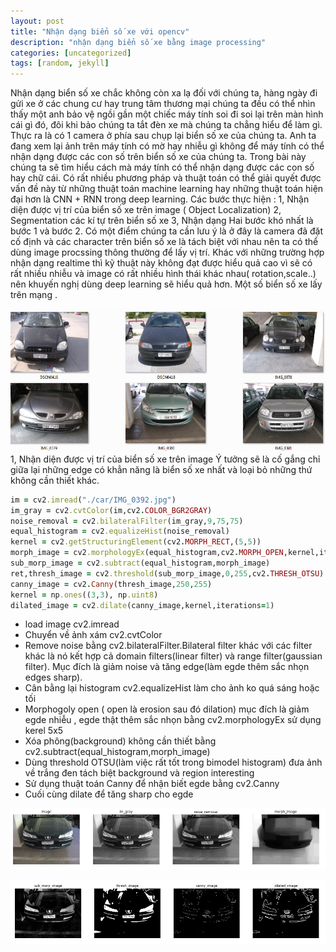 ```yaml
---
layout: post
title: "Nhận dạng biển số xe với opencv"
description: "nhận dạng biển số xe bằng image processing"
categories: [uncategorized]
tags: [random, jekyll]
---
```

Nhận dạng biển số xe chắc không còn xa lạ đối với chúng ta, hàng ngày đi gửi xe ở các chung cư hay trung tâm thương mại chúng ta đều có thể nhìn thấy một anh bảo vệ ngồi gần một chiếc máy tính soi đi soi lại trên màn hình cái gì đó, đôi khi bảo chúng ta tắt đèn xe mà chúng ta chẳng hiểu để làm gì. Thực ra là có 1 camera ở phía sau chụp lại biển số xe của chúng ta. Anh ta đang xem lại ảnh trên máy tính có mờ hay nhiễu gì không để máy tính có thể nhận dạng được các con số trên biển số xe của chúng ta. Trong bài này chúng ta sẽ tìm hiểu cách mà máy tính có thể nhận dạng được các con số hay chữ cái. Có rất nhiều phương pháp và thuật toán có thể giải quyết được vấn đề này từ những thuật toán machine learning hay những thuật toán hiện đại hơn là CNN + RNN trong deep learning.
Các bước thực hiện :
1, Nhận diện được vị trí của biển số xe trên image ( Object Localization)
2, Segmentation các kí tự trên biển số xe
3, Nhận dạng
Hai bước khó nhất là bước 1 và bước 2. Có một điểm chúng ta cần lưu ý là ở đây là camera đã đặt cố định và các character trên biển số xe
là tách biệt với nhau nên ta có thể dùng image procssing thông thường để lấy vị trí. Khác với những trường hợp nhận dạng realtime thì kỹ
thuật này không đạt được hiểu quả cao vì sẽ có rất nhiều nhiễu và image có rất nhiều hình thái khác nhau( rotation,scale..) nên khuyến nghị dùng deep learning sẽ hiểu quả hơn.
Một số biển số xe lấy trên mạng .


![car](/assets/images/image1.jpg)
1, Nhận diện được vị trí của biển số xe trên image
Ý tưởng sẽ là cố gắng chỉ giữa lại những edge có khẳn năng là biển số xe nhất và loại bỏ những thứ không cần thiết khác.
~~~ ruby
im = cv2.imread("./car/IMG_0392.jpg")
im_gray = cv2.cvtColor(im,cv2.COLOR_BGR2GRAY)
noise_removal = cv2.bilateralFilter(im_gray,9,75,75)
equal_histogram = cv2.equalizeHist(noise_removal)
kernel = cv2.getStructuringElement(cv2.MORPH_RECT,(5,5))
morph_image = cv2.morphologyEx(equal_histogram,cv2.MORPH_OPEN,kernel,iterations=20)
sub_morp_image = cv2.subtract(equal_histogram,morph_image)
ret,thresh_image = cv2.threshold(sub_morp_image,0,255,cv2.THRESH_OTSU)
canny_image = cv2.Canny(thresh_image,250,255)
kernel = np.ones((3,3), np.uint8)
dilated_image = cv2.dilate(canny_image,kernel,iterations=1)
~~~
* load image cv2.imread
* Chuyển về ảnh xám cv2.cvtColor
* Remove noise bằng cv2.bilateralFilter.Bilateral filter khác với các filter khác là nó kết hợp cả domain filters(linear filter) và
 range filter(gaussian filter). Mục đích là giảm noise và tăng edge(làm egde thêm sắc nhọn edges sharp).
 * Cân bằng lại histogram cv2.equalizeHist làm cho ảnh ko quá sáng hoặc tối 
 * Morphogoly open ( open là erosion sau đó dilation) mục đích là giảm egde nhiễu , egde thật thêm sắc nhọn bằng cv2.morphologyEx sử dụng kerel 5x5
 * Xóa phông(background) không cần thiết bằng cv2.subtract(equal_histogram,morph_image)
 * Dùng threshold OTSU(làm việc rất tốt trong bimodel histogram) đưa ảnh về trắng đen tách biệt background và region interesting
 * Sử dụng thuật toán Canny để nhận biết egde bằng cv2.Canny
 * Cuối cùng dilate để tăng sharp cho egde
 
 ![car1](/assets/images/car1.jpg)
 
 ![car2](/assets/images/car2.jpg)

